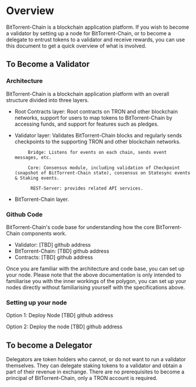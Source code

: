 # Overview

BitTorrent-Chain is a blockchain application platform. If you wish to become a validator by setting up a node for BitTorrent-Chain, or to become a delegate to entrust tokens to a validator and receive rewards, you can use this document to get a quick overview of what is involved.

## To Become a Validator

### Architecture

BitTorrent-Chain is a blockchain application platform with an overall structure divided into three layers.

* Root Contracts layer: Root contracts on TRON and other blockchain networks, support for users to map tokens to BitTorrent-Chain by accessing funds, and support for features such as pledges.
* Validator layer: Validates BitTorrent-Chain blocks and regularly sends checkpoints to the supporting TRON and other blockchain networks.

           Bridge: Listens for events on each chain, sends event messages, etc.

           Core: Consensus module, including validation of Checkpoint (snapshot of BitTorrent-Chain state), consensus on Statesync events & Staking events.  

            REST-Server: provides related API services.

* BitTorrent-Chain layer.

### Github Code

BitTorrent-Chain's code base for understanding how the core BitTorrent-Chain components work.

* Validator: [TBD] github address
* BitTorrent-Chain: [TBD] github address
* Contracts: [TBD] github address

Once you are familiar with the architecture and code base, you can set up your node. Please note that the above documentation is only intended to familiarise you with the inner workings of the polygon, you can set up your nodes directly without familiarising yourself with the specifications above.

### Setting up your node

Option 1: Deploy Node [TBD] github address

Option 2: Deploy the node [TBD] github address

## To become a Delegator

Delegators are token holders who cannot, or do not want to run a validator themselves. They can delegate staking tokens to a validator and obtain a part of their revenue in exchange. There are no prerequisites to become a principal of BitTorrent-Chain, only a TRON account is required.
